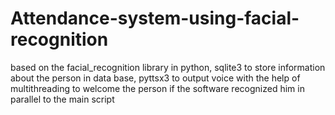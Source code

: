 # Attendance-system-using-facial-recognition

based on the facial_recognition library in python, 
sqlite3 to store information about the person in data base,
pyttsx3 to output voice with the help of multithreading to welcome the person if the software recognized him in parallel to the main script

